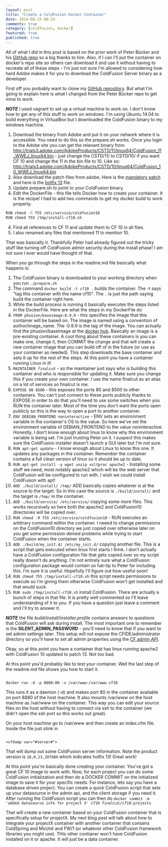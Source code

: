 ```yaml
---
layout: post
title: "Create a ColdFusion Docker Container"
date: 2014-08-15 08:23
comments: true
category: [coldfusion, docker]
featured: true
published: true
---
```

All of what I did in this post is based on the prior work of Peter Bücker and his [GitHub repo](https://github.com/naag/docker-coldfusion11) so a big thanks to him.  Also, if I can I'll put the container on docker's repo site so others can download it and use it without having to recreate all of these steps - I'm just not sure I'm allowed to considering how hard Adobe makes it for you to download the ColdFusion Server binary as a developer.

First off you probably want to clone my [GitHub repository](https://github.com/finalcut/docker-coldfusion10).  But what I'm going to explain here is what I changed from the Peter Bücker repo to get mine to work.


***NOTE*** I used vagrant to set up a virtual machine to work on.  I don't know how to get any of this stuff to work on windows.  I'm using Ubuntu 14.04 to build everything in VirtualBox but I downloaded the ColdFusion binary to my windows machine.


1.  Download the binary from Adobe and put it on your network where it is accessible.  You need to do this so the prepare.sh works.  Once you login to the Adobe site you can get the relevant binary from http://trials3.adobe.com/AdobeProducts/CSTD/11/linux64/ColdFusion_11_WWEJ_linux64.bin  - just change the CSTD/11/ to CSTD/10/ if you want CF 10 and change the 11 in the bin file to 10.  Like so: http://trials3.adobe.com/AdobeProducts/CSTD/10/linux64/ColdFusion_10_WWEJ_linux64.bin
2.  Also download the patch files from adobe.  Here is the [mandatory patch](http://download.macromedia.com/pub/coldfusion/10/cf10_mdt_updt.jar) and here is the [hotfix 13](http://help.adobe.com/en_US/ColdFusion/10.0/Admin/WSe61e35da8d318518-33adffe0134c60cd31c-7ffe.html) file.
2.  Update prepare.sh to point to your ColdFusion binary.
3.  Edit the DockerFile - this file tells Docker how to create your container.  It is the recipe!  I had to add two commands to get my docker build to work properly.

```sh
RUN chmod -R 755 /etc/service/coldfusion10
RUN chmod 755 /tmp/install-cf10.sh

```

4. Find all references to CF 11 and update them to CF 10 in all files.
5. I also renamed any files that mentioned 11 to mention 10.


That was basically it.  Thankfully Peter had already figured out the tricky stuff like turning off ColdFusion admin security during the install phase!  I am not sure I ever would have thought of that.


When you go through the steps in the readme.md file basically what happens is:


1. The ColdFusion binary is downloaded to your working directory when you run `./prepare.sh`
2. The command `docker build -t cf10 .` builds the container.  The -t says "tag this container with the name cf10".  The `.` is just the path saying build the container right here.
3. While the build process is running it basically executes the steps listed in the DockerFile.  Here are what the steps in my DockerFile do
  1. `FROM phusion/baseimage:0.9.9` - this specifies the image that this container will be based on.  The image is named using a convention of author/image_name.  The :0.9.9 is the tag of the image.  You can actually find the phusion/baseimage at the [docker hub](https://registry.hub.docker.com/u/phusion/baseimage/).  Basically an image is a pre-existing container.  A cool thing about these containers is you can make one, change it, then COMMIT the change and that will create a new container image that you can build off of in the future (or use as your container as needed).  This step downloads the base container and sets it up for the rest of the steps.  At this point you have a container running Linux in it!
  2. `MAINTAINER finalcut` - so the maintainer just says who is building this container and who is responsible for updating it.  Make sure you change this if you create your own container.  I use the name finalcut as an alias on a lot of services so finalcut is me.
  3. `EXPOSE 80 8500`  - this exposes the ports 80 and 8500 to other containers.  You can't just connect to these ports publicly thanks to EXPOSE in order to do that you'll need to use some switches when you RUN the container later.  Most of the time you don't want the ports open publicly so this is the way to open a port to another container.
  4. `ENV DEBIAN_FRONTEND noninteractive` - ENV sets an environment variable in the container's OS to the value.  So here we've set the environment variable of DEBIAN_FRONTEND to the value noninteractive.  Honestly, I don't know enough about linux to know why this environment variable is being set.  I'm just trusting Peter on it.  I suspect this makes sure the ColdFusion installer doesn't launch a GUI later but I'm not sure.
  5. `RUN apt-get update` - I know enough about Linux to know this one.  It updates any packages in the container.  Remember the container contains a full clean version of linux so it should be up to date.
  6. `RUN apt-get install -y wget unzip xsltproc apache2`  - Installing some stuff we need; most notably apache2 which will be the web server that ColdFusion will be configured to run with.  I wish we could install ColdFusion with apt!
  7. `ADD ./build/install/ /tmp/` ADD basically copies whatever is at the source to the target.  So in this case the source is `./build/install/` and the target is `/tmp/` in the container.
  8. `ADD ./build/service/ /etc/service/` copying some more files.  This works recursively so here both the apache2 and ColdFusion10 directories will be copied over.
  9. `RUN chmod -R 755 /etc/service/coldfusion10` - RUN executes an arbitrary command within the container.  I neeed to change permissions on the ColdFusion10 directory we just copied over otherwise later on you get some permission denied problems while trying to start ColdFusion when the container starts.
  10. `ADD ./build/my_init.d/ /etc/my_init.d/`  copying another file.  This is a script that gets executed when linux first starts I think.  I don't actually have a ColdFusion configuration file that gets copied over so my script really doesn't do anything.  I'm not entirely sure what a ColdFusion configuration package would contain so hat-tip to Peter for including this.  I'm sure it is useful.  Hopefully I'll figure out how useful soon!
  11. `RUN chmod 755 /tmp/install-cf10.sh` this script needs permissions to execute so I'm giving them otherwise ColdFusion won't get installed and that would suck.
  12. `RUN sudo /tmp/install-cf10.sh` install ColdFusion.  There are actually a bunch of steps in that file.  It is pretty well commented so I'll leave understanding of it to you.  If you have a question just leave a comment and I'll try to answer it.

***NOTE*** the file *build/install/installer.profile* contains answers to questions that ColdFusion will ask during install.  The most important one to remember is the **SILENT_ADMIN_PASSWORD** - you'll need to know that if you want to set admin settings later.  This setup will not expose the CFIDE/administrator directory so you'll have to set all admin properties using the [CF admin API](http://help.adobe.com/en_US/ColdFusion/10.0/Admin/WSc3ff6d0ea77859461172e0811cbf364104-7fcf.html).


Okay, so at this point you have a container that has linux running apache2 with ColdFusion 10 updated to patch 13.  Not too bad.

At this point you'd probably like to test your container.  Well the last step of the readme.md file shows you how to start it.


```

docker run -d -p 8880:80 -v /var/www:/var/www cf10

```


This runs it as a daemon (-d) and makes port 80 in the container available on port 8880 of the host machine.  It also mounts /var/www on the host machine as /var/www on the container.  This way you can edit your source files on the host without having to connect via ssh to the container (we didn't open the ssh port so this works out great).

On your host machine go to /var/www and then create an index.cfm file.  Inside the file just stink in

```

<cfdump var="#server#">

```


That will dump out some ColdFusion server information.  Note the product version is `10,0,13,287689` which indicates hotfix 13!  Great work!

At this point you're basically done creating your container.  You've got a great CF 10 image to work with.  Now, for each project you can do some ColdFusion initialization
and then do a DOCKER COMMIT on the initialized image to save it for your specific needs.  For instance, lets say you have a database driven project.  You can create a quick ColdFusion script that sets up your datasource in the admin api, and the client storage if you need it.  After running the ColdFusion script you can then do `docker commit -m 'added datasource info for project X' cf10 finalcut/cf10:projectx`

That will create a new container based on your ColdFusion container that is specifically setup for projectX.  My next blog post will talk about how to integrate your projectX container with another container that contains ColdSpring and MxUnit and FW/1 (or whatever other ColdFusion framework libraries you might use).  THis other contianer won't have ColdFusion installed on it or apache. It will just be a data container.
